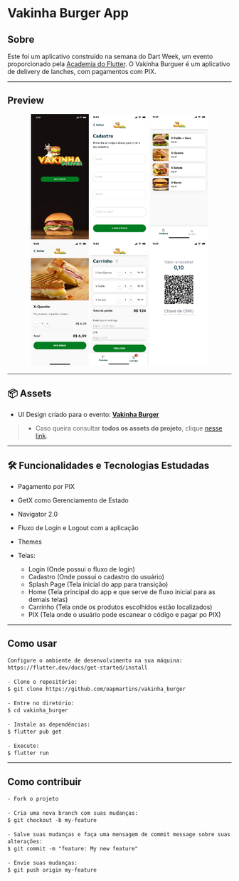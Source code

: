 # Vakinha Burger App

<h2>Sobre</h2>

  Este foi um aplicativo construído na semana do Dart Week, um evento proporcionado pela <a href="http://academiadoflutter.com.br/">Academia do Flutter</a>. O Vakinha Burguer é um aplicativo de delivery de lanches, com pagamentos com PIX.

---   

<h2>Preview</h2>

<p align="center">
   <img src="./screenshots/splashPage.png" width="130" alt="Splash Page">
   <img src="./screenshots/cadastro.png" width="130" alt="Tela de Cadastro">
   <img src="./screenshots/menu.png" width="130" alt="Menu">
   <img src="./screenshots/detalhes.png" width="130" alt="Detalhes dos Produtos">
   <img src="./screenshots/carrinho.png" width="130" alt="Carrinho de Compras">
   <img src="./screenshots/pix.png" width="130" alt="Tela do PIX">
</p>

--- 
<h2>📦 Assets</h2>

- UI Design criado para o evento: <a href="https://www.figma.com/file/mKAFF9WKLDpD6h2jOySNcH/Vaquinha-Canal">**Vakinha Burger**</a>

> * Caso queira consultar **todos os assets do projeto**, clique <a href="https://drive.google.com/drive/folders/1phkv7hkI4XtbmCrKmAZkXm2VL7_aiiOH?usp=sharing">nesse link</a>. 

---   

<h2>🛠️ Funcionalidades e Tecnologias Estudadas</h2>

- Pagamento por PIX
- GetX como Gerenciamento de Estado
- Navigator 2.0
- Fluxo de Login e Logout com a aplicação
- Themes

- Telas: 
  - Login (Onde possui o fluxo de login)
  - Cadastro (Onde possui o cadastro do usuário)
  - Splash Page (Tela inicial do app para transição)
  - Home (Tela principal do app e que serve de fluxo inicial para as demais telas)
  - Carrinho (Tela onde os produtos escolhidos estão localizados)
  - PIX (Tela onde o usuário pode escanear o código e pagar po PIX)
   </p>


---

<h2>Como usar</h2>

   ```
   Configure o ambiente de desenvolvimento na sua máquina:
   https://flutter.dev/docs/get-started/install

   - Clone o repositório:
   $ git clone https://github.com/oapmartins/vakinha_burger

   - Entre no diretório:
   $ cd vakinha_burger

   - Instale as dependências:
   $ flutter pub get

   - Execute:
   $ flutter run
   ```

---

<h2>Como contribuir</h2>

   ```
   - Fork o projeto 

   - Cria uma nova branch com suas mudanças:
   $ git checkout -b my-feature

   - Salve suas mudanças e faça uma mensagem de commit message sobre suas alterações:
   $ git commit -m "feature: My new feature"

   - Envie suas mudanças:
   $ git push origin my-feature
   ```
